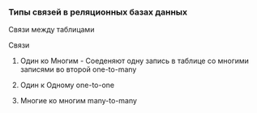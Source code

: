 ### Типы связей в реляционных базах данных

Связи между таблицами

Связи

1. Один ко Многим - Соеденяют одну запись в таблице со многими записями во второй
one-to-many

2. Один к Одному
one-to-one

3. Многие ко многим
many-to-many